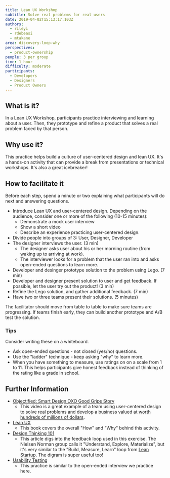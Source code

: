 ```yaml
---
title: Lean UX Workshop
subtitle: Solve real problems for real users
date: 2019-04-02T15:13:17.103Z
authors:
  - rileyi
  - rdebeasi
  - mtakane
area: discovery-loop-why
perspectives:
  - product-ownership
people: 3 per group
time: 1 hour
difficulty: moderate
participants:
  - Developers
  - Designers
  - Product Owners
---
```

## What is it? 

In a Lean UX Workshop, participants practice interviewing and learning about a user. Then, they prototype and refine a product that solves a real problem faced by that person. 

## Why use it? 

This practice helps build a culture of user-centered design and lean UX. It's a hands-on activity that can provide a break from presentations or technical workshops. It's also a great icebreaker!

## How to facilitate it

Before each step, spend a minute or two explaining what participants will do next and answering questions.

- Introduce Lean UX and user-centered design. Depending on the audience, consider one or more of the following (10-15 minutes):
  - Demonstrate a mock user interview
  - Show a short video
  - Describe an experience practicing user-centered design.
- Divide people into groups of 3: User, Designer, Developer
- The designer interviews the user. (3 min)
    - The designer asks user about his or her morning routine (from waking up to arriving at work).
  - The interviewer looks for a problem that the user ran into and asks open-ended questions to learn more.
- Developer and desinger prototype solution to the problem using Lego. (7 min)
- Developer and designer present solution to user and get feedback. If possible, let the user try out the product! (3 min)
- Refine the Lego solution, and gather additional feedback. (7 min)
- Have two or three teams present their solutions. (5 minutes)

The facilitator should move from table to table to make sure teams are progressing. If teams finish early, they can build another prototype and A/B test the solution.

### Tips

Consider writing these on a whiteboard.

- Ask open-ended questions - not closed (yes/no) questions.
- Use the "ladder" technique - keep asking "why" to learn more.
- When you have something to measure, use ratings on on a scale from 1 to 11. This helps participants give honest feedback instead of thinking of the rating like a grade in school.

## Further Information

- [Objectified: Smart Design OXO Good Grips Story](https://vimeo.com/106963722)
  - This video is a great example of a team using user-centered design to solve real problems and develop a business valued at [worth hundreds of millions of dollars](https://web.archive.org/web/20161009174354/http://www.investopedia.com/stock-analysis/2010/helen-of-troys-winning-acquisitions-hele-npk-lcut-nc-jah0706.aspx).
- [Lean UX](https://www.jeffgothelf.com/lean-ux-book/)
  - This book covers the overall "How" and "Why" behind this activity.
- [Design Thinking 101](https://www.nngroup.com/articles/design-thinking/)
  - This article digs into the feedback loop used in this exercise. The Nielsen Norman group calls it "Understand, Explore, Materialize", but it's very similar to the "Build, Measure, Learn" loop from [Lean Startup](http://theleanstartup.com/). The digram is super useful too!
- [Usability Testing](https://openpracticelibrary.com/practice/usability-testing/)
  - This practice is similar to the open-ended interview we practice here.
